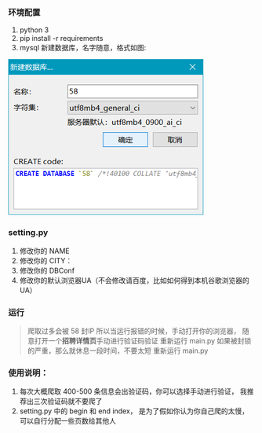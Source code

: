 ### 环境配置
1. python 3
2. pip install -r requirements
3. mysql 新建数据库，名字随意，格式如图:

![新建数据库](./README.asserts/db.png)


### setting.py
1. 修改你的 NAME
2. 修改你的 CITY：
3. 修改你的 DBConf
4. 修改你的默认浏览器UA（不会修改请百度，比如如何得到本机谷歌浏览器的 UA）

### 运行
> 爬取过多会被 58 封IP
> 所以当运行报错的时候，手动打开你的浏览器，
> 随意打开一个**招聘详情页**手动进行验证码验证
> 重新运行 main.py
> 如果被封锁的严重，那么就休息一段时间，不要太短
> 重新运行 main.py

### 使用说明：
1. 每次大概爬取 400-500 条信息会出验证码，你可以选择手动进行验证，
我推荐出三次验证码就不要爬了
2. setting.py 中的 begin 和 end index，
是为了假如你认为你自己爬的太慢，
可以自行分配一些页数给其他人


